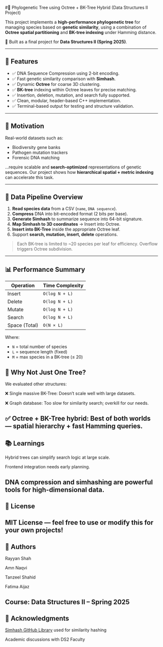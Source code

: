 #🧬 Phylogenetic Tree using Octree + BK-Tree Hybrid (Data Structures II Project)

This project implements a **high-performance phylogenetic tree** for managing species based on **genetic similarity**, using a combination of **Octree spatial partitioning** and **BK-tree indexing** under Hamming distance.

📘 Built as a final project for **Data Structures II (Spring 2025)**.

---

## 🚀 Features

- ✅ DNA Sequence Compression using 2-bit encoding.
- ✅ Fast genetic similarity comparison with **Simhash**.
- ✅ Dynamic **Octree** for coarse 3D clustering.
- ✅ **BK-tree** indexing within Octree leaves for precise matching.
- ✅ Insertion, deletion, mutation, and search fully supported.
- ✅ Clean, modular, header-based C++ implementation.
- ✅ Terminal-based output for testing and structure validation.

---

## 🧠 Motivation

Real-world datasets such as:
- Biodiversity gene banks
- Pathogen mutation trackers
- Forensic DNA matching

...require scalable and **search-optimized** representations of genetic sequences. Our project shows how **hierarchical spatial + metric indexing** can accelerate this task.

---

## 🧬 Data Pipeline Overview

1. **Read species data** from a CSV (`name`, `DNA sequence`).
2. **Compress** DNA into bit-encoded format (2 bits per base).
3. **Generate Simhash** to summarize sequence into 64-bit signature.
4. **Map Simhash to 3D coordinates** → Insert into Octree.
5. **Insert into BK-Tree** inside the appropriate Octree leaf.
6. Support **search, mutation, insert, delete** operations.

> Each BK-tree is limited to ~20 species per leaf for efficiency. Overflow triggers Octree subdivision.

---
## 📊 Performance Summary

| Operation     | Time Complexity |
|---------------|------------------|
| Insert        | `O(log N + L)`   |
| Delete        | `O(log N + L)`   |
| Mutate        | `O(log N + L)`   |
| Search        | `O(log N + L)`   |
| Space (Total) | `O(N × L)`       |

Where:
- `N` = total number of species
- `L` = sequence length (fixed)
- `M` = max species in a BK-tree (≤ 20)

 ## 🤔 Why Not Just One Tree?
We evaluated other structures:

❌ Single massive BK-Tree: Doesn’t scale well with large datasets.

❌ Graph database: Too slow for similarity search; overkill for our needs.

✅ Octree + BK-Tree hybrid: Best of both worlds — spatial hierarchy + fast Hamming queries.
--

## 📚 Learnings
Hybrid trees can simplify search logic at large scale.

Frontend integration needs early planning.

DNA compression and simhashing are powerful tools for high-dimensional data.
--

## 📄 License
MIT License — feel free to use or modify this for your own projects!
--

## 👥 Authors
Rayyan Shah

Amn Naqvi

Tanzeel Shahid

Fatima Aijaz

Course: Data Structures II – Spring 2025
--

## 🙌 Acknowledgments
[Simhash GitHub Library](https://github.com/seomoz/simhash-cpp) used for similarity hashing

Academic discussions with DS2 Faculty

